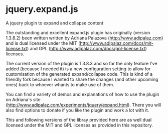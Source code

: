 jquery.expand.js
================

A jquery plugin to expand and collapse content

The outstanding and excellent expand.js plugin has originally (version 1.3.8.2) been written written by Adriana Palazova (http://www.adipalaz.com) and is dual licensed under the MIT (http://www.adipalaz.com/docs/mit-license.txt) and GPL (http://www.adipalaz.com/docs/gpl-license.txt) licenses.

The current version of the plugin is 1.3.8.3 and so far the only feature I've added (because I needed it) is a new configuration setting to allow for customisation of the generated expand/collapse code. This is kind of a friendly fork because I wanted to share the changes (and other upcoming ones) back to whoever whants to make use of them.

You can find a variety of demos and explanations of how to use the plugin on Adriana's site (http://www.adipalaz.com/experiments/jquery/expand.html). There you will also find options to donate if you like the plugin and work a lot with it.

This and following versions of the libray provided here are as well dual licensed under the MIT and GPL licenses as provided in this repository.


